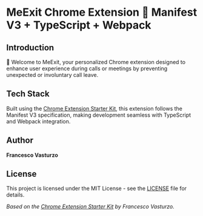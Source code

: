 # MeExit Chrome Extension 🚀 Manifest V3 + TypeScript + Webpack

## Introduction
🚀 Welcome to MeExit, your personalized Chrome extension designed to enhance user experience during calls or meetings by preventing unexpected or involuntary call leave. 

## Tech Stack
Built using the [Chrome Extension Starter Kit](https://github.com/fvastu/chrome-v3-ts-starter), this extension follows the Manifest V3 specification, making development seamless with TypeScript and Webpack integration.

## Author
**Francesco Vasturzo**

## License
This project is licensed under the MIT License - see the [LICENSE](LICENSE) file for details.

*Based on the [Chrome Extension Starter Kit](https://github.com/fvastu/chrome-v3-ts-starter) by Francesco Vasturzo.*
